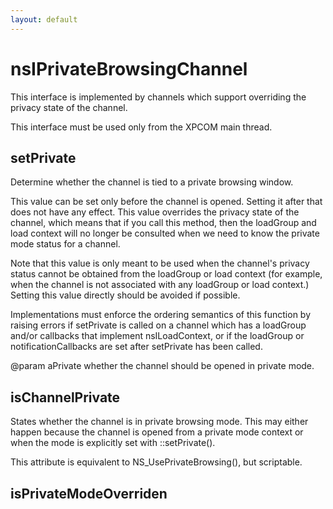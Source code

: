 ```yaml
---
layout: default
---
```


# nsIPrivateBrowsingChannel #

This interface is implemented by channels which support overriding the
privacy state of the channel.

This interface must be used only from the XPCOM main thread.


## setPrivate ##

Determine whether the channel is tied to a private browsing window.

This value can be set only before the channel is opened.  Setting it
after that does not have any effect.  This value overrides the privacy
state of the channel, which means that if you call this method, then
the loadGroup and load context will no longer be consulted when we
need to know the private mode status for a channel.

Note that this value is only meant to be used when the channel's privacy
status cannot be obtained from the loadGroup or load context (for
example, when the channel is not associated with any loadGroup or load
context.)  Setting this value directly should be avoided if possible.

Implementations must enforce the ordering semantics of this function by
raising errors if setPrivate is called on a channel which has a loadGroup
and/or callbacks that implement nsILoadContext, or if the loadGroup
or notificationCallbacks are set after setPrivate has been called.

@param aPrivate whether the channel should be opened in private mode.


## isChannelPrivate ##

States whether the channel is in private browsing mode. This may either
happen because the channel is opened from a private mode context or
when the mode is explicitly set with ::setPrivate().

This attribute is equivalent to NS_UsePrivateBrowsing(), but scriptable.


## isPrivateModeOverriden ##

